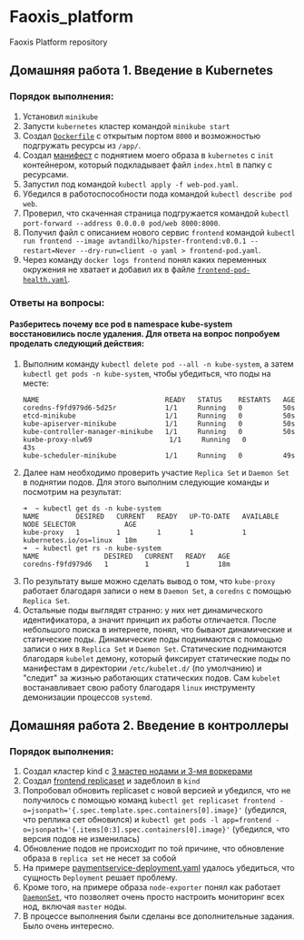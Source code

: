 # Faoxis_platform
Faoxis Platform repository


## Домашняя работа 1. Введение в Kubernetes
### Порядок выполнения:
1) Установил `minikube`
2) Запусти `kubernetes` кластер командой `minikube start`
3) Создал [`Dockerfile`](kubernetes-intro/web/Dockerfile) с открытым портом `8000` и возможностью подгружать ресурсы из `/app/`.
4) Создал [манифест](kubernetes-intro/web-pod.yaml) с поднятием моего образа в `kubernetes` с `init` контейнером, который подкладывает файл `index.html` в папку с ресурсами.
5) Запустил под командой `kubectl apply -f web-pod.yaml`.
6) Убедился в работоспособности пода командой `kubectl describe pod web`.
7) Проверил, что скаченная страница подгружается командой `kubectl port-forward --address 0.0.0.0 pod/web 8000:8000`.
8) Получил файл с описанием нового сервис `frontend` командой `kubectl run frontend --image avtandilko/hipster-frontend:v0.0.1 --restart=Never --dry-run=client -o yaml > frontend-pod.yaml`.
9) Через команду `docker logs frontend` понял каких переменных окружения не хватает и добавил их в файле [`frontend-pod-health.yaml`](kubernetes-intro/frontend-pod-healthy.yaml).
### Ответы на вопросы:
#### Разберитесь почему все pod в namespace kube-system восстановились после удаления. Для ответа на вопрос попробуем проделать следующий действия:
1) Выполним команду `kubectl delete pod --all -n kube-system`, а затем `kubectl get pods -n kube-system`, чтобы убедиться, что поды на месте:
    ```shell
    NAME                               READY   STATUS    RESTARTS   AGE
    coredns-f9fd979d6-5d25r            1/1     Running   0          50s
    etcd-minikube                      1/1     Running   0          50s
    kube-apiserver-minikube            1/1     Running   0          50s
    kube-controller-manager-minikube   1/1     Running   0          50s
    kuяbe-proxy-nlw69                   1/1     Running   0          43s
    kube-scheduler-minikube            1/1     Running   0          49s
    ```
2) Далее нам необходимо проверить участие `Replica Set` и `Daemon Set` в поднятии подов. Для этого выполним следующие команды и посмотрим на результат:
    ```shell
    ➜  ~ kubectl get ds -n kube-system
    NAME         DESIRED   CURRENT   READY   UP-TO-DATE   AVAILABLE   NODE SELECTOR            AGE
    kube-proxy   1         1         1       1            1           kubernetes.io/os=linux   18m
    ➜  ~ kubectl get rs -n kube-system
    NAME                DESIRED   CURRENT   READY   AGE
    coredns-f9fd979d6   1         1         1       18m
    ```
3) По результату выше можно сделать вывод о том, что `kube-proxy` работает благодаря записи о нем в `Daemon Set`, а `coredns` с помощью `Replica Set`.
4) Остальные поды выглядят странно: у них нет динамического идентификатора, а значит принцип их работы отличается.
    После небольшого поиска в интернете, понял, что бывают динамические и статические поды. 
    Динамические поды поднимаются с помощью записи о них в `Replica Set` и `Daemon Set`.
    Статические поднимаются благодаря `kubelet` демону, который фиксирует статические поды по манифестам в директории `/etc/kubelet.d/` (по умолчанию) и "следит" за жизнью работающих статических подов.
    Сам `kubelet` востанавливает свою работу благодаря `linux` инструменту демонизации процессов `systemd`.



## Домашняя работа 2. Введение в контроллеры
### Порядок выполнения:
1) Создал кластер kind с [3 мастер нодами и 3-мя воркерами](kubernetes-controllers/kind-config.yaml)
2) Создал [frontend replicaset](kubernetes-controllers/frontend-replicaset.yaml) и задеблоил в `kind`
3) Попробовал обновить replicaset с новой версией и убедился, что не получилось с помощью команд 
   `kubectl get replicaset frontend -o=jsonpath='{.spec.template.spec.containers[0].image}'` (убедился, что реплика сет обновился) 
   и `kubectl get pods -l app=frontend -o=jsonpath='{.items[0:3].spec.containers[0].image}'` (убедился, что версия подов не изменилась)
4) Обновление подов не происходит по той причине, что обновление образа в `replica set` не несет за собой 
5) На примере [paymentservice-deployment.yaml](kubernetes-controllers/paymentservice-deployment.yaml) удалось убедиться,
    что сущность `Deployment` решает проблему.
6) Кроме того, на примере образа `node-exporter` понял как работает [`DaemonSet`](kubernetes-controllers/node-exporter-daemonset.yaml),
    что позволяет очень просто настроить мониторинг всех нод, включая `master` ноды.
7) В процессе выполнения были сделаны все дополнительные задания. Было очень интересно.
